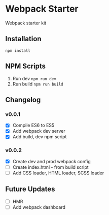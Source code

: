 # Webpack Starter
Webpack starter kit

## Installation

```
npm install
```

## NPM Scripts
1. Run dev ```npm run dev```
2. Run build ```npm run build```

## Changelog

### v0.0.1
- [x] Compile ES6 to ES5
- [x] Add webpack dev server
- [x] Add build, dev npm script

### v0.0.2
- [x] Create dev and prod webpack config
- [ ] Create index.html - from build script
- [ ] Add CSS loader, HTML loader, SCSS loader

## Future Updates
- [ ] HMR
- [ ] Add webpack dashboard
